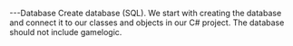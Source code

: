 ---Database
Create database (SQL). We start with creating the database and connect it to our classes and objects in our C# project.
The database should not include gamelogic.

